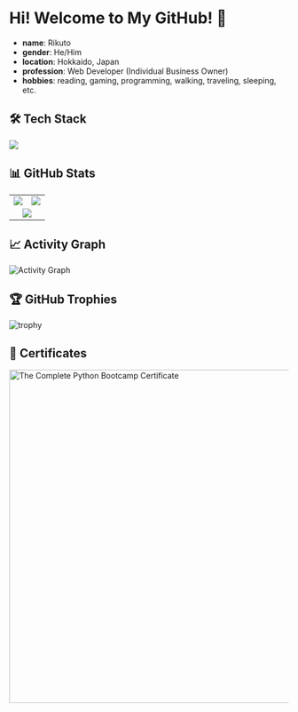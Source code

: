 # Hi! Welcome to My GitHub! 👋

- **name**: Rikuto
- **gender**: He/Him  
- **location**: Hokkaido, Japan
- **profession**: Web Developer (Individual Business Owner)
- **hobbies**: reading, gaming, programming, walking, traveling, sleeping, etc.

## 🛠️ Tech Stack
<img src="https://skillicons.dev/icons?i=html,css,js,react,sass,nodejs,express,python,bootstrap,postgres,wordpress,postman,docker,git,github,vscode" />

## 📊 GitHub Stats
<table>
<tr>
<td><img src="https://github-readme-stats.vercel.app/api?username=rikuto-mikado&show_icons=true&theme=radical" /></td>
<td><img src="https://github-readme-stats.vercel.app/api/top-langs/?username=rikuto-mikado&layout=compact&theme=radical" /></td>
</tr>
<tr>
<td colspan="2" align="center"><img src="https://github-readme-streak-stats.herokuapp.com/?user=rikuto-mikado&theme=radical" /></td>
</tr>
</table>

## 📈 Activity Graph
![Activity Graph](https://github-readme-activity-graph.vercel.app/graph?username=rikuto-mikado&theme=react-dark)

## 🏆 GitHub Trophies
![trophy](https://github-profile-trophy.vercel.app/?username=rikuto-mikado&theme=radical&row=2&column=3)

## 📜 Certificates
<img width="600" alt="The Complete Python Bootcamp Certificate" src="https://github.com/user-attachments/assets/448e2348-36c0-4095-80cf-83a34e02eff5" />
